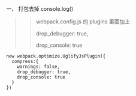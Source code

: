 一、 打包去掉 console.log\(\)

> > webpack.config.js 的 plugins 里面加上
> >
> > drop\_debugger: true,
> >
> > drop\_console: true

```
new webpack.optimize.UglifyJsPlugin({
  compress:{
    warnings: false,
    drop_debugger: true,
    drop_console: true
  }
})
```




